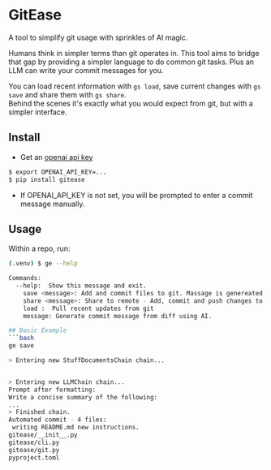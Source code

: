 # GitEase

A tool to simplify git usage with sprinkles of AI magic.

Humans think in simpler terms than git operates in. This tool aims to bridge that gap by providing a simpler language to
do common git tasks. Plus an LLM can write your commit messages for you.

You can load recent information with `gs load`, save current changes with `gs save` and share them with `gs share`.    
Behind the scenes it's exactly what you would expect from git, but with a simpler interface.

## Install

* Get an [openai api key](https://platform.openai.com/account/api-keys)

```bash
$ export OPENAI_API_KEY=...
$ pip install gitease
```
* If OPENAI_API_KEY is not set, you will be prompted to enter a commit message manually.

## Usage

Within a repo, run:

```bash 
(.venv) $ ge --help
```

```bash
Commands:
  --help:  Show this message and exit.        
    save <message>: Add and commit files to git. Massage is genereated if not provided         
    share <message>: Share to remote - Add, commit and push changes to git. Massage is genereated if not provided
    load :  Pull recent updates from git
    message: Generate commit message from diff using AI.

## Basic Example
```bash
ge save

> Entering new StuffDocumentsChain chain...


> Entering new LLMChain chain...
Prompt after formatting:
Write a concise summary of the following:
...
> Finished chain.
Automated commit - 4 files:
 writing README.md new instructions.
gitease/__init__.py
gitease/cli.py
gitease/git.py
pyproject.toml
```

